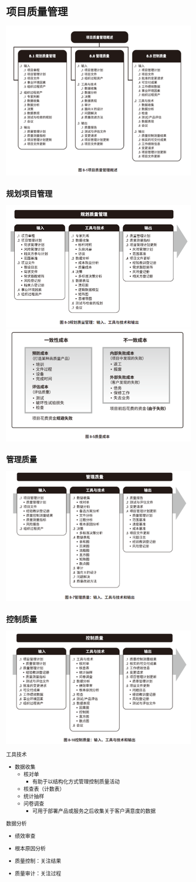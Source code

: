 # 项目质量管理
![项目质量管理](../../docs/img/pmbok/8.jpg)
## 规划项目管理
![项目质量管理](../../docs/img/pmbok/8.1.jpg)
![质量成本](../../docs/img/pmbok/8-1.jpg)
## 管理质量
![项目质量管理](../../docs/img/pmbok/8.2.jpg)
## 控制质量
![项目质量管理](../../docs/img/pmbok/8.3.jpg)

工具技术
* 数据收集
  * 核对单
    * 有助于以结构化方式管理控制质量活动
  * 核查表（计数表）
  * 统计抽样
  * 问卷调查
    * 可用于部署产品或服务之后收集关于客户满意度的数据

数据分析
* 绩效审查
* 根本原因分析


* 质量控制：关注结果
* 质量审计：关注过程